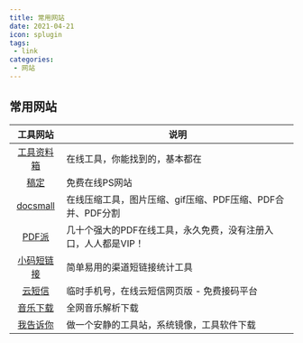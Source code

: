 ```yaml
---
title: 常用网站
date: 2021-04-21
icon: splugin
tags:
 - link
categories: 
 - 网站
---
```


## 常用网站


|工具网站|说明|
|:-----:|---|
|[工具资料箱](http://www.toolzl.com/)|在线工具，你能找到的，基本都在|
|[稿定](https://ps.gaoding.com/#/)|免费在线PS网站|
|[docsmall](https://docsmall.com/)|在线压缩工具，图片压缩、gif压缩、PDF压缩、PDF合并、PDF分割|
|[PDF派](https://www.pdfpai.com/)|几十个强大的PDF在线工具，永久免费，没有注册入口，人人都是VIP！|
|[小码短链接](https://xiaomark.com/)|简单易用的渠道短链接统计工具|
|[云短信](http://z-sms.com/)|临时手机号，在线云短信网页版 - 免费接码平台|
|[音乐下载](http://zhimo.yuanzhumuban.cc/music/)|全网音乐解析下载|
|[我告诉你](https://msdn.itellyou.cn/)|做一个安静的工具站，系统镜像，工具软件下载|










